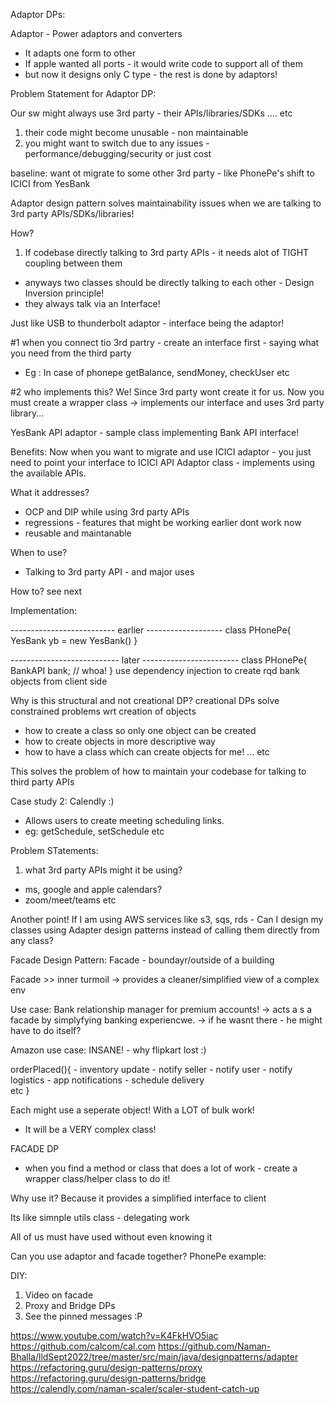 Adaptor DPs:

Adaptor - Power adaptors and converters
- It adapts one form to other
- If apple wanted all ports - it would write code to support all of them
- but now it designs only C type - the rest is done by adaptors!

Problem Statement for Adaptor DP:

Our sw might always use 3rd party - their APIs/libraries/SDKs .... etc

1. their code might become unusable - non maintainable
2. you might want to switch due to any issues - performance/debugging/security or just cost


baseline: want ot migrate to some other 3rd party - like PhonePe's shift to ICICI from YesBank


Adaptor design pattern solves maintainability issues when we are talking to 3rd party APIs/SDKs/libraries!

How?

1. If codebase directly talking to 3rd party APIs - it needs alot of TIGHT coupling between them

- anyways two classes should be directly talking to each other - Design Inversion principle!
- they always talk via an Interface!

Just like USB to thunderbolt adaptor - interface being the adaptor!

#1 when you connect tio 3rd partry - create an interface first - saying what you need from the third party 

- Eg : In case of phonepe
getBalance, sendMoney, checkUser etc

#2 who implements this? We! Since 3rd party wont create it for us.
Now you must create a wrapper class -> implements our interface and uses 3rd party library...

YesBank API adaptor - sample class implementing Bank API interface!
 
 Benefits:
Now when you want to migrate and use ICICI adaptor - you just need to point your interface to ICICI API Adaptor class - implements using the available APIs.

What it addresses?
- OCP and DIP while using 3rd party APIs
- regressions - features that might be working earlier dont work now
- reusable and maintanable

When to use?
- Talking to 3rd party API - and major uses

How to?
see next

Implementation:

-------------------------- earlier -------------------
class PHonePe{
    YesBank yb = new YesBank()
}

--------------------------- later ------------------------
class PHonePe{
    BankAPI bank;    // whoa!
}
use dependency injection to create rqd bank objects from client side

Why is this structural and not creational DP?
creational DPs solve constrained problems wrt creation of objects
- how to create a class so only one object can be created
- how to create objects in more descriptive way
- how to have a class which can create objects for me!
...
etc


This solves the problem of how to maintain your codebase for talking to third party APIs

Case study 2: Calendly :)

- Allows users to create meeting scheduling links.
- eg: getSchedule, setSchedule etc

Problem STatements:
1. what 3rd party APIs might it be using?
 - ms, google and apple calendars?
 - zoom/meet/teams etc

Another point!
If I am using AWS services like s3, sqs, rds - Can I design my classes using Adapter design patterns instead of calling them directly from any class?

Facade Design Pattern:
Facade - boundayr/outside of a building

Facade >> inner turmoil
-> provides a cleaner/simplified view of a complex env

Use case: Bank relationship manager for premium accounts! -> acts a s a facade by simplyfying banking experiencwe.
-> if he wasnt there - he might have to do itself?

Amazon use case: INSANE! - why flipkart lost :)

orderPlaced(){
    - inventory update
    - notify seller
    - notify user
    - notify logistics
    - app notifications
    - schedule delivery    
etc 
}

Each might use a seperate object! With a LOT of bulk work!
- It will be a VERY complex class!

FACADE DP 
- when you find a method or class that does a lot of work - create a wrapper class/helper class to do it!

Why use it? Because it provides a simplified interface to client

Its like simnple utils class - delegating work

All of us must have used without even knowing it

Can you use adaptor and facade together?
PhonePe example:

DIY:

1. Video on facade
2. Proxy and Bridge DPs
3. See the pinned messages :P

https://www.youtube.com/watch?v=K4FkHVO5iac
https://github.com/calcom/cal.com
https://github.com/Naman-Bhalla/lldSept2022/tree/master/src/main/java/designpatterns/adapter
https://refactoring.guru/design-patterns/proxy https://refactoring.guru/design-patterns/bridge
https://calendly.com/naman-scaler/scaler-student-catch-up
